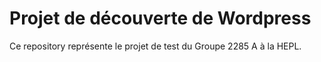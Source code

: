 # Projet de découverte de Wordpress

Ce repository représente le projet de test du Groupe 2285 A à la HEPL.